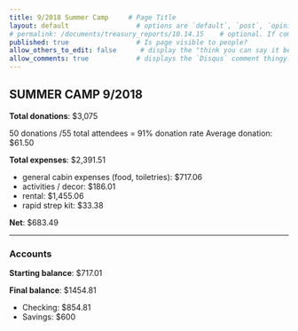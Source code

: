 ```yaml
---
title: 9/2018 Summer Camp     # Page Title
layout: default                 # options are `default`, `post`, `opinion`
# permalink: /documents/treasury_reports/10.14.15    # optional. If commented out, will use the file path as the url.
published: true                 # Is page visible to people?
allow_others_to_edit: false      # display the "think you can say it better?" link at the bottom of the page.
allow_comments: true            # displays the `Disqus` comment thingy.
---
```


## SUMMER CAMP 9/2018

**Total donations**: $3,075

50 donations /55 total attendees = 91% donation rate
Average donation: $61.50

**Total expenses**: $2,391.51
- general cabin expenses (food, toiletries): $717.06
- activities / decor: $186.01
- rental: $1,455.06
- rapid strep kit: $33.38

**Net**: $683.49

***

### Accounts

**Starting balance**: $717.01

**Final balance**: $1454.81
- Checking: $854.81
- Savings: $600